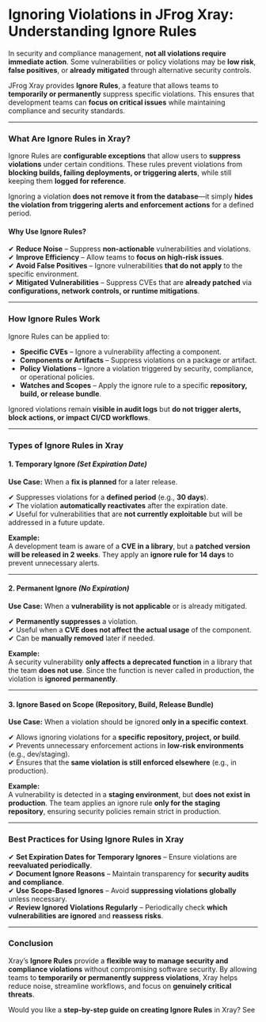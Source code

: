# Ignoring Violations in JFrog Xray: Understanding Ignore Rules

In security and compliance management, **not all violations require immediate action**. Some vulnerabilities or policy violations may be **low risk**, **false positives**, or **already mitigated** through alternative security controls.

JFrog Xray provides **Ignore Rules**, a feature that allows teams to **temporarily or permanently** suppress specific violations. This ensures that development teams can **focus on critical issues** while maintaining compliance and security standards.

***

### **What Are Ignore Rules in Xray?**

Ignore Rules are **configurable exceptions** that allow users to **suppress violations** under certain conditions. These rules prevent violations from **blocking builds, failing deployments, or triggering alerts**, while still keeping them **logged for reference**.

Ignoring a violation **does not remove it from the database**—it simply **hides the violation from triggering alerts and enforcement actions** for a defined period.

#### **Why Use Ignore Rules?**

✔ **Reduce Noise** – Suppress **non-actionable** vulnerabilities and violations.\
✔ **Improve Efficiency** – Allow teams to **focus on high-risk issues**.\
✔ **Avoid False Positives** – Ignore vulnerabilities **that do not apply** to the specific environment.\
✔ **Mitigated Vulnerabilities** – Suppress CVEs that are **already patched** via **configurations, network controls, or runtime mitigations**.

***

### **How Ignore Rules Work**

Ignore Rules can be applied to:

* **Specific CVEs** – Ignore a vulnerability affecting a component.
* **Components or Artifacts** – Suppress violations on a package or artifact.
* **Policy Violations** – Ignore a violation triggered by security, compliance, or operational policies.
* **Watches and Scopes** – Apply the ignore rule to a specific **repository, build, or release bundle**.

Ignored violations remain **visible in audit logs** but **do not trigger alerts, block actions, or impact CI/CD workflows**.

***

### **Types of Ignore Rules in Xray**

#### **1. Temporary Ignore** _(Set Expiration Date)_

**Use Case:** When a **fix is planned** for a later release.

✔ Suppresses violations for a **defined period** (e.g., **30 days**).\
✔ The violation **automatically reactivates** after the expiration date.\
✔ Useful for vulnerabilities that are **not currently exploitable** but will be addressed in a future update.

**Example:**\
A development team is aware of a **CVE in a library**, but a **patched version will be released in 2 weeks**. They apply an **ignore rule for 14 days** to prevent unnecessary alerts.

***

#### **2. Permanent Ignore** _(No Expiration)_

&#x20;**Use Case:** When a **vulnerability is not applicable** or is already mitigated.

✔ **Permanently suppresses** a violation.\
✔ Useful when a **CVE does not affect the actual usage** of the component.\
✔ Can be **manually removed** later if needed.

**Example:**\
A security vulnerability **only affects a deprecated function** in a library that the team **does not use**. Since the function is never called in production, the violation is **ignored permanently**.

***

#### **3. Ignore Based on Scope (Repository, Build, Release Bundle)**

**Use Case:** When a violation should be ignored **only in a specific context**.

✔ Allows ignoring violations for a **specific repository, project, or build**.\
✔ Prevents unnecessary enforcement actions in **low-risk environments** (e.g., dev/staging).\
✔ Ensures that the **same violation is still enforced elsewhere** (e.g., in production).

**Example:**\
A vulnerability is detected in a **staging environment**, but **does not exist in production**. The team applies an ignore rule **only for the staging repository**, ensuring security policies remain strict in production.

***

### **Best Practices for Using Ignore Rules in Xray**

✔ **Set Expiration Dates for Temporary Ignores** – Ensure violations are **reevaluated periodically**.\
✔ **Document Ignore Reasons** – Maintain transparency for **security audits and compliance**.\
✔ **Use Scope-Based Ignores** – Avoid **suppressing violations globally** unless necessary.\
✔ **Review Ignored Violations Regularly** – Periodically check **which vulnerabilities are ignored** and **reassess risks**.

***

### **Conclusion**

Xray’s **Ignore Rules** provide a **flexible way to manage security and compliance violations** without compromising software security. By allowing teams to **temporarily or permanently suppress violations**, Xray helps reduce noise, streamline workflows, and focus on **genuinely critical threats**.

Would you like a **step-by-step guide on creating Ignore Rules** in Xray? See

